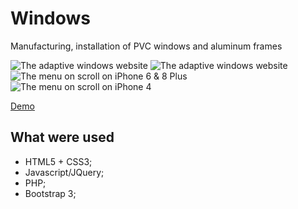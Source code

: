 # Windows

Manufacturing, installation of PVC windows and aluminum frames

![The adaptive windows website](http://purouski.xyz/assets/projects/windows/cover.jpg)
![The adaptive windows website](http://purouski.xyz/assets/projects/windows/desktop3.jpg?v=2)
![The menu on scroll on iPhone 6 & 8 Plus](http://purouski.xyz/assets/projects/windows/iPhone6-8_Plus_scroll.jpg)
![The menu on scroll on iPhone 4](http://purouski.xyz/assets/projects/windows/iPhone4_scroll.jpg)

[Demo](http://windows.purouski.xyz)

## What were used

*   HTML5 + CSS3; 
*	Javascript/JQuery; 
*	PHP; 
*   Bootstrap 3; 